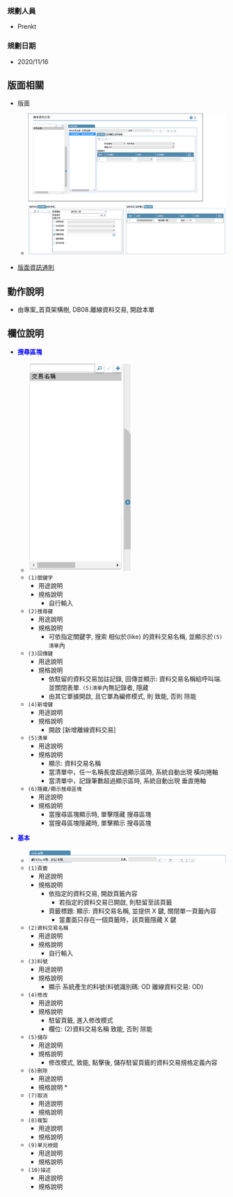 ### <div id="user">規劃人員</div>
* Prenkt

### <div id="updatedate">規劃日期</div>
* 2020/11/16

## <div id="layout">版面相關</div>
* 版面
    * ![pic][image_OfflinePosting]

* [版面資訊通則][link_ruleother1]

## <div id="form-action">動作說明</div>
* 由專案_首頁架構樹, DB08.離線資料交易, 開啟本單

## <div id="object-desc">欄位說明</div>
* <p id="fieldbreak1" style="color:blue;font-weight:bold">搜尋區塊</p>

    * ![pic][image_OfflinePosting_Block1]
    * `(1)關鍵字`
        * 用途說明
        * 規格說明
            * 自行輸入
    * `(2)搜尋鍵`
        * 用途說明
        * 規格說明
            * 可依指定關鍵字, 搜索 相似於(like) 的資料交易名稱, 並顯示於`(5)清單`內
    * `(3)回傳鍵`
        * 用途說明
        * 規格說明
            * 依駐留的資料交易加註記錄, 回傳並顯示: 資料交易名稱給呼叫端. 並關閉表單. `(5)清單`內無記錄者, 隱藏
            * 由其它單據開啟, 且它單為編修模式, 則 致能, 否則 除能
    * `(4)新增鍵`
        * 用途說明
        * 規格說明
            * 開啟 [新增離線資料交易]
    * `(5)清單`
        * 用途說明
        * 規格說明
            * 顯示: 資料交易名稱
            * 當清單中，任一名稱長度超過顯示區時, 系統自動出現 橫向捲軸
            * 當清單中，記錄筆數超過顯示區時, 系統自動出現 垂直捲軸
    * `(6)隱藏/顯示搜尋區塊`
        * 用途說明
        * 規格說明
            * 當搜尋區塊顯示時, 單擊隱藏 搜尋區塊
            * 當搜尋區塊隱藏時, 單擊顯示 搜尋區塊

* <p id="fieldbreak2" style="color:blue;font-weight:bold">基本</p>

    * ![pic][image_OfflinePosting_Block2]
    * `(1)頁籤`
        * 用途說明
        * 規格說明
            * 依指定的資料交易, 開啟頁籤內容
                * 若指定的資料交易已開啟, 則駐留至該頁籤
            * 頁籤標題: 顯示: 資料交易名稱, 並提供 X 鍵, 關閉單一頁籤內容
                * 當畫面只存在一個頁籤時，該頁籤隱藏 X 鍵
    * `(2)資料交易名稱`
        * 用途說明
        * 規格說明
            * 自行輸入
    * `(3)料號`
        * 用途說明
        * 規格說明
            * 顯示 系統產生的料號(料號識別碼: OD 離線資料交易: OD)
    * `(4)修改`
        * 用途說明
        * 規格說明
            * 駐留頁籤, 進入修改模式
            * 欄位: (2)資料交易名稱 致能, 否則 除能
    * `(5)儲存`
        * 用途說明
        * 規格說明
            * 修改模式, 致能, 點擊後, 儲存駐留頁籤的資料交易規格定義內容
    * `(6)刪除`
        * 用途說明
        * 規格說明
            *  
    * `(7)取消`
        * 用途說明
        * 規格說明
    * `(8)複製`
        * 用途說明
        * 規格說明
    * `(9)單元檢錯`
        * 用途說明
        * 規格說明
    * `(10)描述`
        * 用途說明
        * 規格說明


<!-- 圖片 -->
[image_OfflinePosting]:attachment/OfflinePosting.png
[image_OfflinePosting_Block1]:attachment/OfflinePosting-Block1.png
[image_OfflinePosting_Block2]:attachment/OfflinePosting-Block2.png

<!-- 超連結 -->
[link_fieldbreak1]:#fieldbreak1 "欄位說明/搜尋區塊"
[link_fieldbreak2]:#fieldbreak2 "欄位說明/基本"

[link_ruleother1]:/8.10.0/IDE/Specification/RulesOther/README#ruleother1 "共用通則_其它/版面資訊通則"